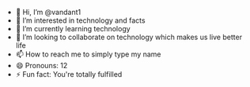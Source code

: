 - 👋 Hi, I’m @vandant1
- 👀 I’m interested in technology and facts
- 🌱 I’m currently learning technology
- 💞️ I’m looking to collaborate on technology which makes us live better life
- 📫 How to reach me to simply type my name
- 😄 Pronouns: 12
- ⚡ Fun fact: You're totally fulfilled 

<!---
vandant1/vandant1 is a ✨ special ✨ repository because its `README.md` (this file) appears on your GitHub profile.
You can click the Preview link to take a look at your changes.
--->
